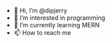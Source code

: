 - 👋 Hi, I’m @dipjerry
- 👀 I’m interested in programming
- 🌱 I’m currently learning MERN 
- 📫 How to reach me 

<!---
dipjerry/dipjerry is a ✨ special ✨ repository because its `README.md` (this file) appears on your GitHub profile.
You can click the Preview link to take a look at your changes.
--->
